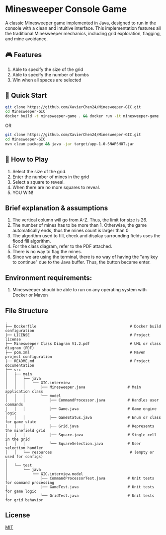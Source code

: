 # Minesweeper Console Game
A classic Minesweeper game implemented in Java, designed to run in the console with a clean and intuitive interface. This implementation features all the traditional Minesweeper mechanics, including grid exploration, flagging, and mine avoidance.

## 🎮 Features
1. Able to specify the size of the grid
2. Able to specify the number of bombs
3. Win when all spaces are selected

## 🚀 Quick Start
```bash
git clone https://github.com/XavierChen24/Minesweeper-GIC.git
cd Minesweeper-GIC
docker build -t minesweeper-game . && docker run -it minesweeper-game
```
OR
```bash
git clone https://github.com/XavierChen24/Minesweeper-GIC.git
cd Minesweeper-GIC
mvn clean package && java -jar target/app-1.0-SNAPSHOT.jar
```

## 🎯 How to Play
1. Select the size of the grid.
2. Enter the number of mines in the grid
3. Select a square to reveal.
4. When there are no more squares to reveal.
5. YOU WIN!

## Brief explanation & assumptions
1. The vertical column will go from A-Z. Thus, the limit for size is 26.
2. The number of mines has to be more than 1. Otherwise, the game automatically ends, thus the mines count is larger than 0
3. The algorithm used to fill, check and display surrounding fields uses the flood fill algorithm.
4. For the class diagram, refer to the PDF attached.
5. There is no way to flag the mines.
6. Since we are using the terminal, there is no way of having the "any key to continue" due to the Java buffer. Thus, the button became enter.

## Environment requirements:
1. Minesweeper should be able to run on any operating system with Docker or Maven

## File Structure
```
.
├── Dockerfile                                          # Docker build configuration
├── LICENSE                                             # Project license
├── Minesweeper Class Diagram V1.2.pdf                  # UML or class diagram (PDF)
├── pom.xml                                             # Maven project configuration
├── README.md                                           # Project documentation
├── src
│   ├── main
│   │   ├── java
│   │   │   └── GIC.interview
│   │   │       ├── Minesweeper.java                   # Main application class
│   │   │       └── model
│   │   │           ├── CommandProcessor.java          # Handles user commands
│   │   │           ├── Game.java                      # Game engine logic
│   │   │           ├── GameStatus.java                # Enum or class for game state
│   │   │           ├── Grid.java                      # Represents the minefield grid
│   │   │           ├── Square.java                    # Single cell in the grid
│   │   │           └── SquareSelection.java           # User selection handler
│   │   └── resources                                   # (empty or used for configs)
│
│   └── test
│       └── java
│           └── GIC.interview.model
│               ├── CommandProcessorTest.java          # Unit tests for command processing
│               ├── GameTest.java                      # Unit tests for game logic
│               └── GridTest.java                      # Unit tests for grid behavior

```

## License
[MIT](https://choosealicense.com/licenses/mit/)